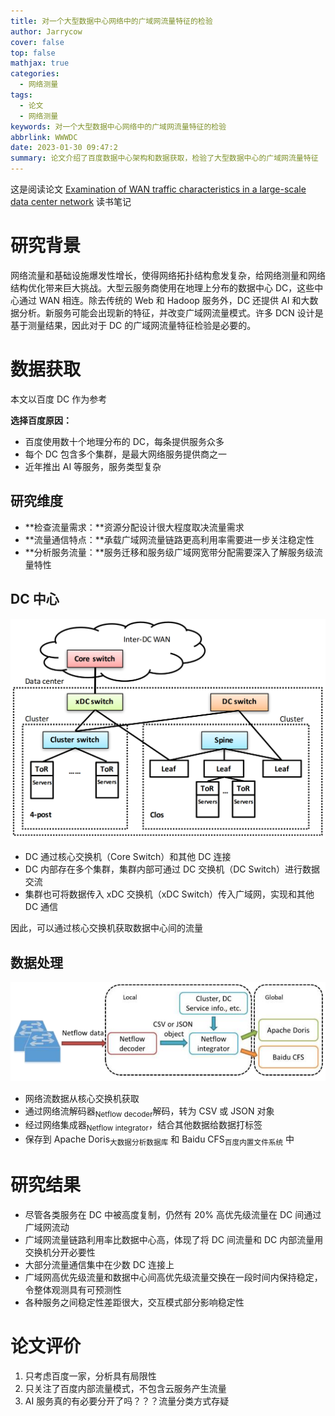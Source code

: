 ```yaml
---
title: 对一个大型数据中心网络中的广域网流量特征的检验
author: Jarrycow
cover: false
top: false
mathjax: true
categories:
  - 网络测量
tags:
  - 论文
  - 网络测量
keywords: 对一个大型数据中心网络中的广域网流量特征的检验
abbrlink: WWWDC
date: 2023-01-30 09:47:2
summary: 论文介绍了百度数据中心架构和数据获取，检验了大型数据中心的广域网流量特征
---
```




<!--more-->

这是阅读论文 [Examination of WAN traffic characteristics in a large-scale data center network](https://dl.acm.org/doi/10.1145/3487552.3487860) 读书笔记

# 研究背景

网络流量和基础设施爆发性增长，使得网络拓扑结构愈发复杂，给网络测量和网络结构优化带来巨大挑战。大型云服务商使用在地理上分布的数据中心 DC，这些中心通过 WAN 相连。除去传统的 Web 和 Hadoop 服务外，DC 还提供 AI 和大数据分析。新服务可能会出现新的特征，并改变广域网流量模式。许多 DCN 设计是基于测量结果，因此对于 DC 的广域网流量特征检验是必要的。

# 数据获取

本文以百度 DC 作为参考

**选择百度原因：**

- 百度使用数十个地理分布的 DC，每条提供服务众多
- 每个 DC 包含多个集群，是最大网络服务提供商之一
- 近年推出 AI 等服务，服务类型复杂

## 研究维度

- **检查流量需求：**资源分配设计很大程度取决流量需求
- **流量通信特点：**承载广域网流量链路更高利用率需要进一步关注稳定性
- **分析服务流量：**服务迁移和服务级广域网宽带分配需要深入了解服务级流量特性

## DC 中心

![DC 数据中心](https://raw.githubusercontent.com/Jarrycow/picHost/main/KnowledgeGraphs/DC.png)

- DC 通过核心交换机（Core Switch）和其他 DC 连接
- DC 内部存在多个集群，集群内部可通过 DC 交换机（DC Switch）进行数据交流
- 集群也可将数据传入 xDC 交换机（xDC Switch）传入广域网，实现和其他 DC 通信

因此，可以通过核心交换机获取数据中心间的流量

## 数据处理

![网络流数据处理](https://raw.githubusercontent.com/Jarrycow/picHost/main/KnowledgeGraphs/Netflow.png)

- 网络流数据从核心交换机获取
- 通过网络流解码器<sub>Netflow decoder</sub>解码，转为 CSV 或 JSON 对象
- 经过网络集成器<sub>Netflow integrator</sub>，结合其他数据给数据打标签
- 保存到 Apache Doris<sub>大数据分析数据库</sub> 和 Baidu CFS<sub>百度内置文件系统</sub> 中

# 研究结果

- 尽管各类服务在 DC 中被高度复制，仍然有 20% 高优先级流量在 DC 间通过广域网流动
- 广域网流量链路利用率比数据中心高，体现了将 DC 间流量和 DC 内部流量用交换机分开必要性
- 大部分流量通信集中在少数 DC 连接上
- 广域网高优先级流量和数据中心间高优先级流量交换在一段时间内保持稳定，令整体观测具有可预测性
- 各种服务之间稳定性差距很大，交互模式部分影响稳定性

# 论文评价

1. 只考虑百度一家，分析具有局限性
2. 只关注了百度内部流量模式，不包含云服务产生流量
3. AI 服务真的有必要分开了吗？？？流量分类方式存疑